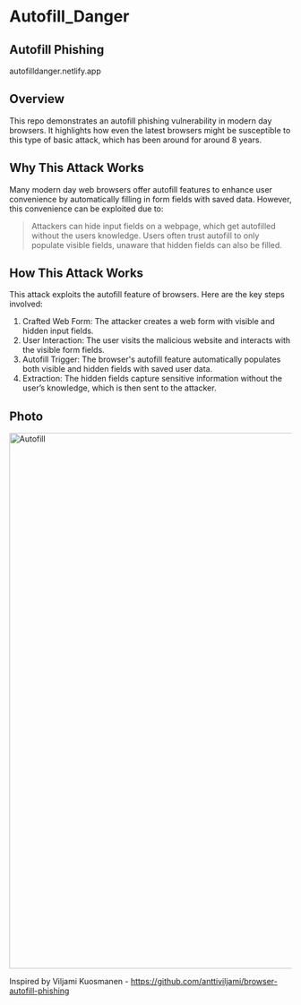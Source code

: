 # Autofill_Danger

## Autofill Phishing
autofilldanger.netlify.app

## Overview
This repo demonstrates an autofill phishing vulnerability in modern day browsers. It highlights how even the latest browsers might be susceptible to this type of basic attack, which has been around for around 8 years.

## Why This Attack Works
Many modern day web browsers offer autofill features to enhance user convenience by automatically filling in form fields with saved data. However, this convenience can be exploited due to:

 > Attackers can hide input fields on a webpage, which get autofilled without the users knowledge.
 > Users often trust autofill to only populate visible fields, unaware that hidden fields can also be filled.

## How This Attack Works
This attack exploits the autofill feature of browsers. Here are the key steps involved:

1. Crafted Web Form: The attacker creates a web form with visible and hidden input fields.
2. User Interaction: The user visits the malicious website and interacts with the visible form fields.
3. Autofill Trigger: The browser's autofill feature automatically populates both visible and hidden fields with saved user data.
4. Extraction: The hidden fields capture sensitive information without the user’s knowledge, which is then sent to the attacker.

## Photo
<img width="957" alt="Autofill" src="https://github.com/user-attachments/assets/c36f1880-f0fd-4f06-ab28-328914b831b6">

Inspired by Viljami Kuosmanen - https://github.com/anttiviljami/browser-autofill-phishing
